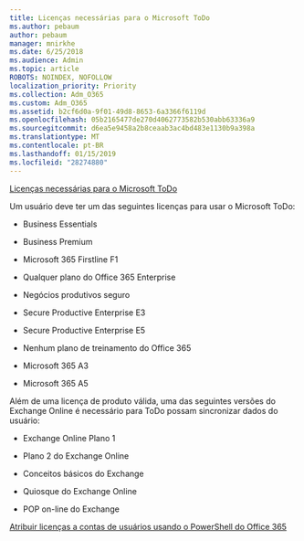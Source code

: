 ```yaml
---
title: Licenças necessárias para o Microsoft ToDo
ms.author: pebaum
author: pebaum
manager: mnirkhe
ms.date: 6/25/2018
ms.audience: Admin
ms.topic: article
ROBOTS: NOINDEX, NOFOLLOW
localization_priority: Priority
ms.collection: Adm_O365
ms.custom: Adm_O365
ms.assetid: b2cf6d0a-9f01-49d8-8653-6a3366f6119d
ms.openlocfilehash: 05b2165477de270d4062773582b530abb63336a9
ms.sourcegitcommit: d6ea5e9458a2b8ceaab3ac4bd483e1130b9a398a
ms.translationtype: MT
ms.contentlocale: pt-BR
ms.lasthandoff: 01/15/2019
ms.locfileid: "28274880"
---
```

[Licenças necessárias para o Microsoft ToDo](https://support.office.com/article/381e9d1b-c500-49b5-973e-890fd86528d7.aspx)
  
Um usuário deve ter um das seguintes licenças para usar o Microsoft ToDo:
  
- Business Essentials
    
- Business Premium
    
- Microsoft 365 Firstline F1
    
- Qualquer plano do Office 365 Enterprise
    
- Negócios produtivos seguro
    
- Secure Productive Enterprise E3
    
- Secure Productive Enterprise E5
    
- Nenhum plano de treinamento do Office 365
    
- Microsoft 365 A3
    
- Microsoft 365 A5
    
Além de uma licença de produto válida, uma das seguintes versões do Exchange Online é necessário para ToDo possam sincronizar dados do usuário: 
  
- Exchange Online Plano 1
    
- Plano 2 do Exchange Online
    
- Conceitos básicos do Exchange
    
- Quiosque do Exchange Online
    
- POP on-line do Exchange
    
[Atribuir licenças a contas de usuários usando o PowerShell do Office 365](https://docs.microsoft.com/en-us/office365/enterprise/powershell/assign-licenses-to-user-accounts-with-office-365-powershell )
  

